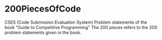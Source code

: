 # 200PiecesOfCode
CSES (Code Submission Evaluation System) Problem statements of the book "Guide to Competitive Programming"
The 200 pieces refers to the 200 problem statements given in the book.
